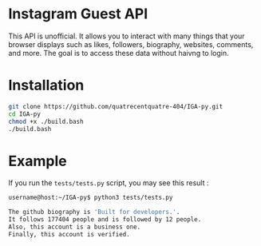 # Instagram Guest API
This API is unofficial. It allows you to interact with many things that your browser displays such as likes, followers, biography, websites, comments, and more. The goal is to access these data without haivng to login.

# Installation
```bash
git clone https://github.com/quatrecentquatre-404/IGA-py.git
cd IGA-py
chmod +x ./build.bash
./build.bash
```

# Example
If you run the ``tests/tests.py`` script, you may see this result :

```bash
username@host:~/IGA-py$ python3 tests/tests.py

The github biography is 'Built for developers.'.
It follows 177404 people and is followed by 12 people.
Also, this account is a business one.
Finally, this account is verified.
```
